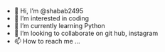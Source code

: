- 👋 Hi, I’m @shabab2495
- 👀 I’m interested in coding
- 🌱 I’m currently learning Python
- 💞️ I’m looking to collaborate on git hub, instagram
- 📫 How to reach me ...

<!---
shabab2495/shabab2495 is a ✨ special ✨ repository because its `README.md` (this file) appears on your GitHub profile.
You can click the Preview link to take a look at your changes.
--->
